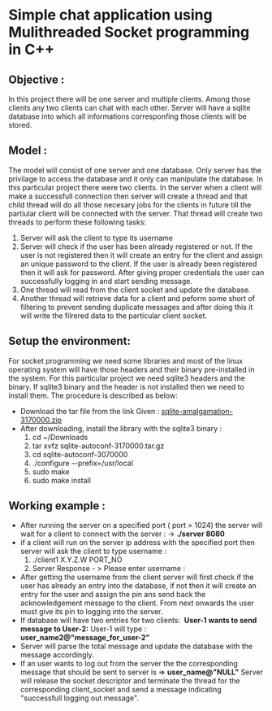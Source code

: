 # Simple chat application using Mulithreaded Socket programming in C++
<h2>Objective : </h2>
<p>
	In this project there will be one server and multiple clients. Among those clients any two clients can chat with each other. Server will have a sqlite database into which all informations corresponfing those clients will be stored.
</p>
<h2>Model : </h2>
<p>
	The model will consist of one server and one database. Only server has the privilage to access the database and it only can manipulate the database. In this particular project there were two clients. In the server when a client will make a successfull connection then server will create a thread and that child thread will do all those necesary jobs for the clients in future till the partiular client will be connected with the server. That thread will create two threads to perform these following tasks:
			<ol>
				<li> Server will ask the client to type its username</li>
				<li> Server will check if the user has been already registered or not. If the user is not registered then it will create an entry for the client and assign an unique password to the client. If the user is already been registered then it will ask for password. After giving proper credentials the user can successfully logging in and start sending message.</li>
				<li> One thread will read from the client socket and update the database.
				</li>
				<li> Another thread will retrieve data for a client and peform some short of filtering to prevent sending duplicate messages and after doing this it will write the filrered data to the particular client socket.</li>
			</ol>
</p>
<h2> Setup the environment: </h2>
<p> For socket programming we need some libraries and most of the linux operating system will have those headers and their binary pre-installed in the system. For this particular project we need sqlite3 headers and the binary. If sqlite3 binary and the header is not installed then we need to install them. The procedure is described as below: 
<ul>
	<li> Download the tar file from the link Given : <a href="http://www.sqlite.org/2017/sqlite-autoconf-3170000.tar.gz">sqlite-amalgamation-3170000.zip</a></li>
	<li>
		After downloading, install the library with the sqlite3 binary :
		<ol>
			<li>cd ~/Downloads</li>
			<li> tar xvfz sqlite-autoconf-3170000.tar.gz</li>
			<li>cd sqlite-autoconf-3070000</li>
			<li>./configure --prefix=/usr/local</li>
			<li>sudo make</li>
			<li>sudo make install</li>
		</ol>
	</li>
</ul>
<h2> Working example : </h2>
	<ul>
		<li>After running the server on a specified port ( port > 1024) the server will wait for a client to connect with the server : -> <b>./server 8080</b></li>
		<li> if a client will run on the server ip address with the specified port then server 		will ask the client to type username : 
			<ol>
				<li> ./client1 X.Y.Z.W PORT_NO </li>
				<li> Server Response - > Please enter username :</li>
			</ol>
			<li> After getting the username from the client server will first check if the user has already an entry into the database, if not then it will create an entry for the user and assign the pin ans send back the acknowledgement message to the client. From next onwards the user must give its pin to logging into the server.</li>
			<li> If database will have two entries for two clients: 
				<img src=""/>
				<b>User-1 wants to send message to User-2:</b>
				User-1 will type : <b> user_name2@"message_for_user-2"</b>
			</li>
			<li>
				Server will parse the total message and update the database with the message accordingly.
			</li>
			<li> If an user wants to log out from the server the the corresponding message that should be sent to server is => <b>user_name@"NULL"</b> Server will release the socket descriptor and terminate the thread for the corresponding client_socket and send a message indicating "successfull logging out message".
			</li>
		</li>
	</ul>
</p>